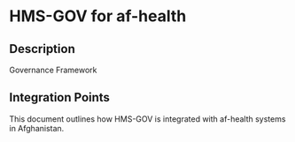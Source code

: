 # HMS-GOV for af-health

## Description

Governance Framework

## Integration Points

This document outlines how HMS-GOV is integrated with af-health systems in Afghanistan.
